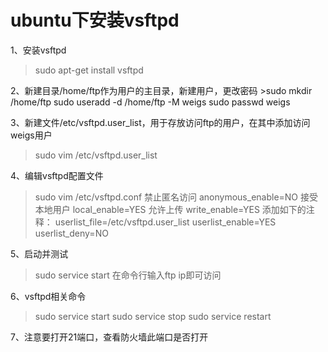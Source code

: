 # ubuntu下安装vsftpd

1、安装vsftpd
>sudo apt-get install vsftpd
	
2、新建目录/home/ftp作为用户的主目录，新建用户，更改密码
	>sudo mkdir /home/ftp
	sudo useradd -d /home/ftp -M weigs
	sudo passwd weigs


3、新建文件/etc/vsftpd.user_list，用于存放访问ftp的用户，在其中添加访问weigs用户

>sudo vim /etc/vsftpd.user_list

4、编辑vsftpd配置文件

>sudo vim /etc/vsftpd.conf
>禁止匿名访问
>anonymous_enable=NO
>接受本地用户
>local_enable=YES
>允许上传
>write_enable=YES
>添加如下的注释：
>userlist_file=/etc/vsftpd.user_list
>userlist_enable=YES
>userlist_deny=NO

5、启动并测试
>sudo service  start
>在命令行输入ftp ip即可访问

6、vsftpd相关命令
>sudo service start
>sudo service stop
>sudo service restart

7、注意要打开21端口，查看防火墙此端口是否打开